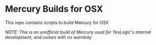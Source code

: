 # Mercury Builds for OSX

This repo contains scripts to build Mercury for OSX

*NOTE: This is an unofficial build of Mercury used for YesLogic's internal
development, and comes with no warranty*

